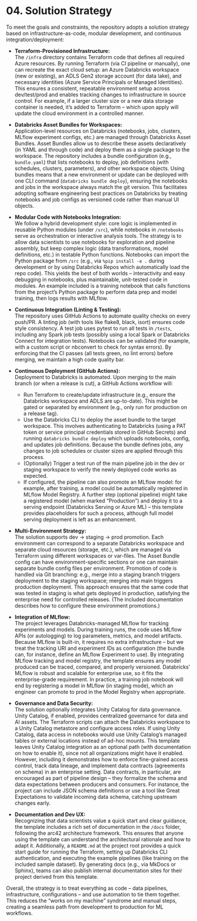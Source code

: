 # 04. Solution Strategy

To meet the goals and constraints, the repository adopts a solution strategy based on infrastructure-as-code, modular development, and continuous integration/deployment:

- **Terraform-Provisioned Infrastructure:**  
  The `/infra` directory contains Terraform code that defines all required Azure resources. By running Terraform (via CI pipeline or manually), one can recreate the exact cloud setup: an Azure Databricks workspace (new or existing), an ADLS Gen2 storage account (for data lake), and necessary identities (Azure Service Principals or Managed Identities). This ensures a consistent, repeatable environment setup across dev/test/prod and enables tracking changes to infrastructure in source control. For example, if a larger cluster size or a new data storage container is needed, it’s added to Terraform – which upon apply will update the cloud environment in a controlled manner.

- **Databricks Asset Bundles for Workspaces:**  
  Application-level resources on Databricks (notebooks, jobs, clusters, MLflow experiment configs, etc.) are managed through Databricks Asset Bundles. Asset Bundles allow us to describe these assets declaratively (in YAML and through code) and deploy them as a single package to the workspace. The repository includes a bundle configuration (e.g., `bundle.yaml`) that lists notebooks to deploy, job definitions (with schedules, clusters, parameters), and other workspace objects. Using bundles means that a new environment or update can be deployed with one CLI command (`databricks bundle deploy`), ensuring the notebooks and jobs in the workspace always match the git version. This facilitates adopting software engineering best practices on Databricks by treating notebooks and job configs as versioned code rather than manual UI objects.

- **Modular Code with Notebooks Integration:**  
  We follow a hybrid development style: core logic is implemented in reusable Python modules (under `/src`), while notebooks in `/notebooks` serve as orchestration or interactive analysis tools. The strategy is to allow data scientists to use notebooks for exploration and pipeline assembly, but keep complex logic (data transformations, model definitions, etc.) in testable Python functions. Notebooks can import the Python package from `/src` (e.g., via `%pip install -e .` during development or by using Databricks Repos which automatically load the repo code). This yields the best of both worlds – interactivity and easy debugging in notebooks, plus maintainable, unit-tested code in modules. An example included is a training notebook that calls functions from the project’s Python package to perform data prep and model training, then logs results with MLflow.

- **Continuous Integration (Linting & Testing):**  
  The repository uses GitHub Actions to automate quality checks on every push/PR. A linting job (with tools like flake8, black, isort) ensures code style consistency. A test job uses pytest to run all tests in `/tests`, including any Spark job tests (possibly using a local Spark or Databricks Connect for integration tests). Notebooks can be validated (for example, with a custom script or nbconvert to check for syntax errors). By enforcing that the CI passes (all tests green, no lint errors) before merging, we maintain a high code quality bar.

- **Continuous Deployment (GitHub Actions):**  
  Deployment to Databricks is automated. Upon merging to the main branch (or when a release is cut), a GitHub Actions workflow will:
  - Run Terraform to create/update infrastructure (e.g., ensure the Databricks workspace and ADLS are up-to-date). This might be gated or separated by environment (e.g., only run for production on a release tag).
  - Use the Databricks CLI to deploy the asset bundle to the target workspace. This involves authenticating to Databricks (using a PAT token or service principal credentials stored in GitHub Secrets) and running `databricks bundle deploy` which uploads notebooks, config, and updates job definitions. Because the bundle defines jobs, any changes to job schedules or cluster sizes are applied through this process.
  - (Optionally) Trigger a test run of the main pipeline job in the dev or staging workspace to verify the newly deployed code works as expected.
  - If configured, the pipeline can also promote an MLflow model: for example, after training, a model could be automatically registered in MLflow Model Registry. A further step (optional pipeline) might take a registered model (when marked “Production”) and deploy it to a serving endpoint (Databricks Serving or Azure ML) – this template provides placeholders for such a process, although full model serving deployment is left as an enhancement.

- **Multi-Environment Strategy:**  
  The solution supports dev → staging → prod promotion. Each environment can correspond to a separate Databricks workspace and separate cloud resources (storage, etc.), which are managed via Terraform using different workspaces or var-files. The Asset Bundle config can have environment-specific sections or one can maintain separate bundle config files per environment. Promotion of code is handled via Git branching: e.g., merge into a staging branch triggers deployment to the staging workspace; merging into main triggers production deployment. This approach ensures that the same code that was tested in staging is what gets deployed in production, satisfying the enterprise need for controlled releases. (The included documentation describes how to configure these environment promotions.)

- **Integration of MLflow:**  
  The project leverages Databricks-managed MLflow for tracking experiments and models. During training runs, the code uses MLflow APIs (or autologging) to log parameters, metrics, and model artifacts. Because MLflow is built-in, it requires no extra infrastructure – but we treat the tracking URI and experiment IDs as configuration (the bundle can, for instance, define an MLflow Experiment to use). By integrating MLflow tracking and model registry, the template ensures any model produced can be traced, compared, and properly versioned. Databricks’ MLflow is robust and scalable for enterprise use, so it fits the enterprise-grade requirement. In practice, a training job notebook will end by registering a model in MLflow (in staging mode), which an engineer can promote to prod in the Model Registry when appropriate.

- **Governance and Data Security:**  
  The solution optionally integrates Unity Catalog for data governance. Unity Catalog, if enabled, provides centralized governance for data and AI assets. The Terraform scripts can attach the Databricks workspace to a Unity Catalog metastore and configure access roles. If using Unity Catalog, data access in notebooks would use Unity Catalog’s managed tables or external locations instead of ad-hoc mounts. This template leaves Unity Catalog integration as an optional path (with documentation on how to enable it), since not all organizations might have it enabled. However, including it demonstrates how to enforce fine-grained access control, track data lineage, and implement data contracts (agreements on schema) in an enterprise setting. Data contracts, in particular, are encouraged as part of pipeline design – they formalize the schema and data expectations between producers and consumers. For instance, the project can include JSON schema definitions or use a tool like Great Expectations to validate incoming data schema, catching upstream changes early.

- **Documentation and Dev UX:**  
  Recognizing that data scientists value a quick start and clear guidance, the template includes a rich set of documentation in the `/docs` folder, following the arc42 architecture framework. This ensures that anyone using the template can understand the architectural rationale and how to adapt it. Additionally, a `README.md` at the project root provides a quick start guide for running the Terraform, setting up Databricks CLI authentication, and executing the example pipelines (like training on the included sample dataset). By generating docs (e.g., via MkDocs or Sphinx), teams can also publish internal documentation sites for their project derived from this template.

Overall, the strategy is to treat everything as code – data pipelines, infrastructure, configurations – and use automation to tie them together. This reduces the “works on my machine” syndrome and manual steps, creating a seamless path from development to production for ML workflows.